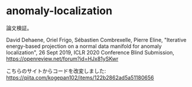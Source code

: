 # anomaly-localization

論文検証。

David Dehaene, Oriel Frigo, Sébastien Combrexelle, Pierre Eline, "Iterative energy-based projection on a normal data manifold for anomaly localization", 26 Sept 2019, ICLR 2020 Conference Blind Submission, https://openreview.net/forum?id=HJx81ySKwr

こちらのサイトからコードを改変しました: https://qiita.com/kogepan102/items/122b2862ad5a51180656